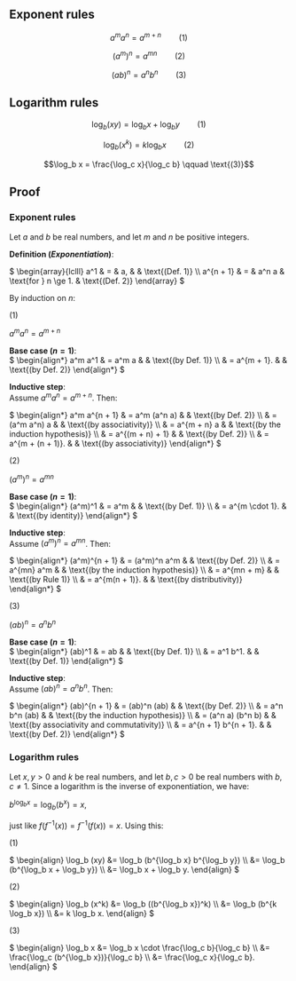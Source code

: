 ## Exponent rules

$$a^m a^n = a^{m + n} \qquad \text{(1)}$$

$$(a^m)^n = a^{mn} \qquad \text{(2)}$$

$$(ab)^n = a^n b^n \qquad \text{(3)}$$

## Logarithm rules

$$\log_b (xy) = \log_b x + \log_b y \qquad \text{(1)}$$

$$\log_b (x^k) = k \log_b x \qquad \text{(2)}$$

$$\log_b x = \frac{\log_c x}{\log_c b} \qquad \text{(3)}$$

## Proof

### Exponent rules

Let $a$ and $b$ be real numbers, and let $m$ and $n$ be positive integers.

**Definition (_Exponentiation_)**:

$`
\begin{array}{lclll}
a^1       & = & a,    &                      & \text{(Def. 1)} \\
a^{n + 1} & = & a^n a & \text{for } n \ge 1. & \text{(Def. 2)}
\end{array}
`$

By induction on $n$:

(1)

$a^m a^n = a^{m + n}$

**Base case ($n = 1$)**:
<br>
$`
\begin{align*}
a^m a^1
& = a^m a      & & \text{(by Def. 1)} \\
& = a^{m + 1}. & & \text{(by Def. 2)}
\end{align*}
`$

**Inductive step**:
<br>
Assume $a^m a^n = a^{m + n}$. Then:

$`
\begin{align*}
a^m a^{n + 1}
& = a^m (a^n a)      & & \text{(by Def. 2)} \\
& = (a^m a^n) a      & & \text{(by associativity)} \\
& = a^{m + n} a      & & \text{(by the induction hypothesis)} \\
& = a^{(m + n) + 1}  & & \text{(by Def. 2)} \\
& = a^{m + (n + 1)}. & & \text{(by associativity)}
\end{align*}
`$

(2)

$(a^m)^n = a^{mn}$

**Base case ($n = 1$)**:
<br>
$`
\begin{align*}
(a^m)^1
& = a^m            & & \text{(by Def. 1)} \\
& = a^{m \cdot 1}. & & \text{(by identity)}
\end{align*}
`$

**Inductive step**:
<br>
Assume $(a^m)^n = a^{mn}$. Then:

$`
\begin{align*}
(a^m)^{n + 1}
& = (a^m)^n a^m   & & \text{(by Def. 2)} \\
& = a^{mn} a^m    & & \text{(by the induction hypothesis)} \\
& = a^{mn + m}    & & \text{(by Rule 1)} \\
& = a^{m(n + 1)}. & & \text{(by distributivity)}
\end{align*}
`$

(3)

$(ab)^n = a^n b^n$

**Base case ($n = 1$)**:
<br>
$`
\begin{align*}
(ab)^1
& = ab       & & \text{(by Def. 1)} \\
& = a^1 b^1. & & \text{(by Def. 1)}
\end{align*}
`$

**Inductive step**:
<br>
Assume $(ab)^n = a^n b^n$. Then:

$`
\begin{align*}
(ab)^{n + 1}
& = (ab)^n (ab)          & & \text{(by Def. 2)} \\
& = a^n b^n (ab)         & & \text{(by the induction hypothesis)} \\
& = (a^n a) (b^n b)      & & \text{(by associativity and commutativity)} \\
& = a^{n + 1} b^{n + 1}. & & \text{(by Def. 2)}
\end{align*}
`$

### Logarithm rules

Let $x, y > 0$ and $k$ be real numbers, and let $b, c > 0$ be real numbers with $b, c \ne 1$. Since a logarithm is the inverse of exponentiation, we have:

$`b^{\log_b x} = \log_b (b^x) = x,`$

just like $f(f^{-1}(x)) = f^{-1}(f(x)) = x$. Using this:

(1)

$`
\begin{align}
\log_b (xy)
&= \log_b (b^{\log_b x} b^{\log_b y}) \\
&= \log_b (b^{\log_b x + \log_b y}) \\
&= \log_b x + \log_b y.
\end{align}
`$

(2)

$`
\begin{align}
\log_b (x^k)
&= \log_b ((b^{\log_b x})^k) \\
&= \log_b (b^{k \log_b x}) \\
&= k \log_b x.
\end{align}
`$

(3)

$`
\begin{align}
\log_b x
&= \log_b x \cdot \frac{\log_c b}{\log_c b} \\
&= \frac{\log_c (b^{\log_b x})}{\log_c b} \\
&= \frac{\log_c x}{\log_c b}.
\end{align}
`$
